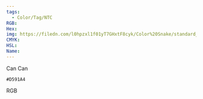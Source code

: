 ```yaml
---
tags:
  - Color/Tag/NTC
RGB:
Hex:
img: https://filedn.com/l0hpzxl1f01yT7GHxtF8cyk/Color%20Snake/standard_csv_to_svg/%23/D591A4.svg
CMYK:
HSL:
Name:
---
```

Can Can
```palette
#D591A4
```
RGB
